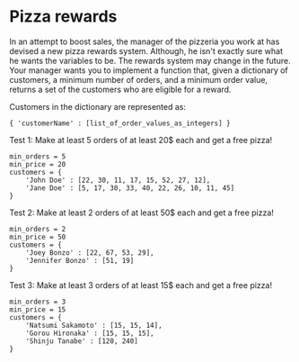 # Pizza rewards
In an attempt to boost sales, the manager of the pizzeria you work at has devised a new pizza rewards system. Although, he isn't exactly sure what he wants the variables to be. The rewards system may change in the future. Your manager wants you to implement a function that, given a dictionary of customers, a minimum number of orders, and a minimum order value, returns a set of the customers who are eligible for a reward.

Customers in the dictionary are represented as:

    { 'customerName' : [list_of_order_values_as_integers] }

Test 1:
Make at least 5 orders of at least 20$ each and get a free pizza!

    min_orders = 5
    min_price = 20
    customers = {
        'John Doe' : [22, 30, 11, 17, 15, 52, 27, 12],
        'Jane Doe' : [5, 17, 30, 33, 40, 22, 26, 10, 11, 45]
    }

Test 2:
Make at least 2 orders of at least 50$ each and get a free pizza!

    min_orders = 2
    min_price = 50
    customers = {
        'Joey Bonzo' : [22, 67, 53, 29],
        'Jennifer Bonzo' : [51, 19]
    }

Test 3:
Make at least 3 orders of at least 15$ each and get a free pizza!

    min_orders = 3
    min_price = 15
    customers = {
        'Natsumi Sakamoto' : [15, 15, 14],
        'Gorou Hironaka' : [15, 15, 15],
        'Shinju Tanabe' : [120, 240]
    }
